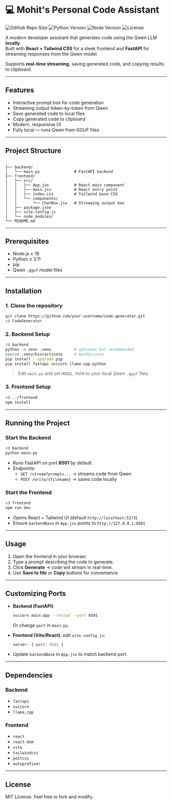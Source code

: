 # 💻 Mohit's Personal Code Assistant

![GitHub Repo Size](https://img.shields.io/github/repo-size/your-username/qwen-code-generator)
![Python Version](https://img.shields.io/badge/python-3.11+-blue)
![Node Version](https://img.shields.io/badge/node-18+-green)
![License](https://img.shields.io/badge/license-MIT-yellow)

A modern developer assistant that generates code using the Qwen LLM **locally**.  
Built with **React + Tailwind CSS** for a sleek frontend and **FastAPI** for streaming responses from the Qwen model.  

Supports **real-time streaming**, saving generated code, and copying results to clipboard.

---

## Features

- Interactive prompt box for code generation  
- Streaming output token-by-token from Qwen  
- Save generated code to local files  
- Copy generated code to clipboard  
- Modern, responsive UI  
- Fully local — runs Qwen from GGUF files  

---

## Project Structure

```
.
├── backend/
│   └── main.py               # FastAPI backend
├── frontend/
│   ├── src/
│   │   ├── App.jsx           # React main component
│   │   ├── main.jsx          # React entry point
│   │   ├── index.css         # Tailwind base CSS
│   │   └── components/
│   │       └── ChatBox.jsx   # Streaming output box
│   ├── package.json
│   ├── vite.config.js
│   └── node_modules/
└── README.md
```

---

## Prerequisites

- Node.js ≥ 18  
- Python ≥ 3.11  
- pip  
- Qwen `.gguf` model files  

---

## Installation

### 1. Clone the repository

```bash
git clone https://github.com/your-username/code-generator.git
cd CodeGenerator
```

### 2. Backend Setup

```bash
cd backend
python -m venv .venv          # optional but recommended
source .venv/bin/activate     # macOS/Linux
pip install --upgrade pip
pip install fastapi uvicorn llama-cpp-python
```

> Edit `main.py` and set `MODEL_PATH` to your local Qwen `.gguf` files.

### 3. Frontend Setup

```bash
cd ../frontend
npm install
```

---

## Running the Project

### Start the Backend

```bash
cd backend
python main.py
```

- Runs FastAPI on port **8501** by default.
- Endpoints:
  - `GET /stream?prompt=...` → streams code from Qwen
  - `POST /write/{filename}` → saves code locally

### Start the Frontend

```bash
cd frontend
npm run dev
```

- Opens React + Tailwind UI (default `http://localhost:5173`)  
- Ensure `backendBase` in `App.jsx` points to `http://127.0.0.1:8501`

---

## Usage

1. Open the frontend in your browser.  
2. Type a prompt describing the code to generate.  
3. Click **Generate** → code will stream in real-time.  
4. Use **Save to file** or **Copy** buttons for convenience.

---

## Customizing Ports

- **Backend (FastAPI)**:  
  ```bash
  uvicorn main:app --reload --port 8501
  ```  
  Or change `port` in `main.py`.

- **Frontend (Vite/React)**: edit `vite.config.js`:
  ```js
  server: { port: 8501 }
  ```  

- Update `backendBase` in `App.jsx` to match backend port.

---

## Dependencies

### Backend

- `fastapi`  
- `uvicorn`  
- `llama_cpp`  

### Frontend

- `react`  
- `react-dom`  
- `vite`  
- `tailwindcss`  
- `postcss`  
- `autoprefixer`  

---

## License

MIT License. Feel free to fork and modify.


